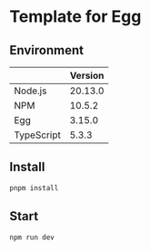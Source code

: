 # Template for Egg

## Environment

|            | Version |
| ---------- | ------- |
| Node.js    | 20.13.0 |
| NPM        | 10.5.2  |
| Egg        | 3.15.0  |
| TypeScript | 5.3.3   |

## Install

``` sh
pnpm install
```

## Start

``` sh
npm run dev
```
